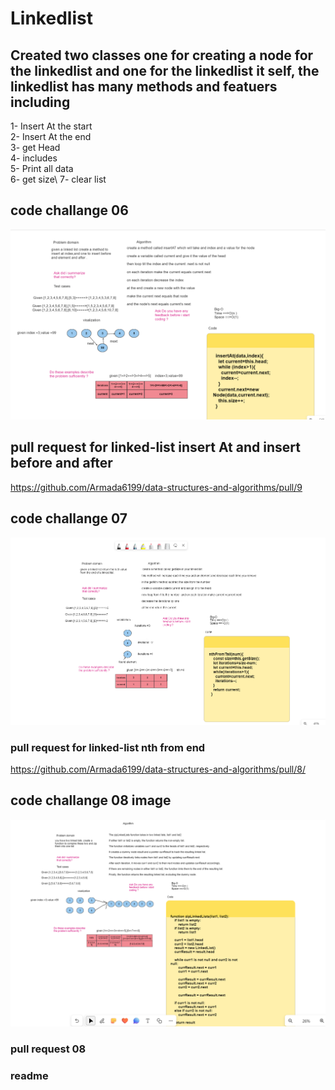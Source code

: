# Linkedlist

## Created two classes one for creating a node for the linkedlist and one for the linkedlist it self, the linkedlist has many methods and featuers including

1- Insert At the start\
2- Insert At the end\
3- get Head\
4- includes\
5- Print all data\
6- get size\ 
7- clear list


## code challange 06
![whiteboard  insert at and before and after ](../assets/linkedlist%20insertAt%20and%20before.png)


## pull request for linked-list insert At and insert before and after 
<https://github.com/Armada6199/data-structures-and-algorithms/pull/9>

## code challange 07

![whiteboard  insert at and before and after ](../assets//linkedlistnth.png)

### pull request for linked-list nth from end

<https://github.com/Armada6199/data-structures-and-algorithms/pull/8/>


## code challange 08 image 

![whiteboard  insert at and before and after ](../assets/linkedlistZip.png)

### pull request 08

### readme

